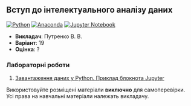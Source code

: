 ## Вступ до інтелектуального аналізу даних

[![Python](https://img.shields.io/badge/Python-005494?style=for-the-badge&logo=python&logoColor=yellow)](#)
[![Anaconda](https://img.shields.io/badge/Anaconda-44A833?style=for-the-badge&logo=anaconda&logoColor=white)](#)
[![Jupyter Notebook](https://img.shields.io/badge/Jupyter-F37626?style=for-the-badge&logo=jupyter&logoColor=white)](#)

- **Викладач**: Путренко В. В.
- **Варіант**: 19
- **Оцінка**: ?

### Лабораторні роботи
  1. [Завантаження даних у Python. Приклад блокнота Jupyter](./Lab1/)

Використовуйте розміщені матеріали **виключно** для самоперевірки. <br>
Усі права на навчальні матеріали належать викладачу.